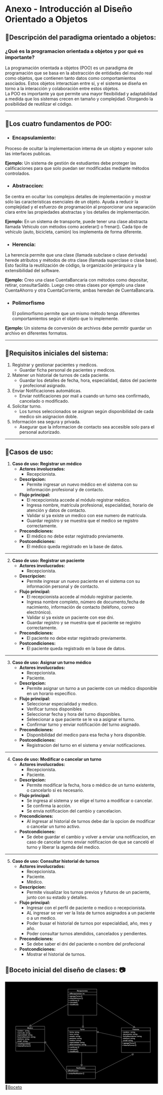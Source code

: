 # Anexo - Introducción al Diseño Orientado a Objetos

## :small_blue_diamond:Descripción del paradigma orientado a objetos:

### ¿Qué es la programacion orientada a objetos y por qué es importante?

La programación orientada a objetos (POO) es un paradigma de programación que se basa en la abstracción de entidades del mundo real como objetos, que contienen tanto datos como comportamientos asociados. Estos objetos interactúan entre sí, y el sistema se diseña en torno a la interacción y colaboración entre estos objetos.  
La POO es importante ya que permite una mayor flexibilidad y adaptabilidad a medida que los sistemas crecen en tamaño y complejidad. Otorgando la posibilidad de reutilizar el código.

---

## :small_blue_diamond:Los cuatro fundamentos de POO:

- ### Encapsulamiento:

Proceso de ocultar la implementacion interna de un objeto y exponer solo las interfaces publicas.

**Ejemplo:** Un sistema de gestión de estudiantes debe proteger las calificaciones para que solo puedan ser modificadas mediante métodos controlados.

- ### Abstraccion:

Se centra en ocultar los complejos detalles de implementación y mostrar sólo las características esenciales de un objeto. Ayuda a reducir la complejidad y el esfuerzo de programación al proporcionar una separación clara entre las propiedades abstractas y los detalles de implementación.

**Ejemplo:** En un sistema de transporte, puede tener una clase abstracta llamada Vehiculo con métodos como acelerar() o frenar(). Cada tipo de vehículo (auto, bicicleta, camión) los implementa de forma diferente.

- ### Herencia:

La herencia permite que una clase (llamada subclase o clase derivada) herede atributos y métodos de otra clase (llamada superclase o clase base). Esto facilita la reutilización de código, la organización jerárquica y la extensibilidad del software.

**Ejemplo:** Creo una clase CuentaBancaria con métodos como depositar, retirar, consultarSaldo. Luego creo otras clases por ejemplo una clase CuentaAhorro y otra CuentaCorriente, ambas heredan de CuentaBancaria.

- ### Polimorfismo
  El polimorfismo permite que un mismo método tenga diferentes comportamientos según el objeto que lo implemente.

**Ejemplo:** Un sistema de conversión de archivos debe permitir guardar un archivo en diferentes formatos.

---

## :small_blue_diamond:Requisitos iniciales del sistema:

1. Registrar y gestionar pacientes y medicos.
   - Guardar ficha personal de pacientes y medicos.
2. Matener un historial de turnos de cada paciente.
   - Guardar los detalles de fecha, hora, especialidad, datos del paciente y profecional asignado.
3. Enviar Notificaciones automáticas.
   - Enviar notificaciones por mail a cuando un turno sea confirmado, cancelado o modificado.
4. Solicitar turno.
   - Los turnos seleccionados se asignan según disponibilidad de cada medico sin asignacion doble.
5. Información sea segura y privada.
   - Asegurar que la informacion de contacto sea accesible solo para el personal autorizado.

---

## :small_blue_diamond:Casos de uso:

1. **Caso de uso: Registrar un médico**
   - **Actores involucrados:**
     - Recepcionista.
   - **Descripcion:**
     - Permite ingresar un nuevo médico en el sistema con su información profesional y de contacto.
   - **Flujo principal:**
     - El recepcionista accede al módulo registrar médico.
     - Ingresa nombre, matrícula profesional, especialidad, horario de atención y datos de contacto.
     - Validar si ya existe un medico con ese numero de matricula.
     - Guardar registro y se muestra que el medico se registro correctamente.
   - **Precondiciones:**
     - El médico no debe estar registrado previamente.
   - **Postcondiciones:**
     - El médico queda registrado en la base de datos.

---

2. **Caso de uso: Registrar un paciente**
   - **Actores involucrados:**
     - Recepcionista.
   - **Descripcion:**
     - Permite ingresar un nuevo paciente en el sistema con su información personal y de contacto.
   - **Flujo principal:**
     - El recepcionista accede al módulo registrar paciente.
     - Ingresa nombre completo, número de documento,fecha de nacimiento, información de contacto (teléfono, correo electrónico).
     - Validar si ya existe un paciente con ese dni.
     - Guardar registro y se muestra que el paciente se registro correctamente.
   - **Precondiciones:**
     - El paciente no debe estar registrado previamente.
   - **Postcondiciones:**
     - El paciente queda registrado en la base de datos.

---

3. **Caso de uso: Asignar un turno médico**
   - **Actores involucrados:**
     - Recepcionista.
     - Paciente.
   - **Descripcion:**
     - Permite asignar un turno a un paciente con un médico disponible en un horario específico.
   - **Flujo principal:**
     - Seleccionar especialidad y medico.
     - Verificar turnos disponibles
     - Seleccionar fecha y hora del turno disponibles.
     - Seleecionar a que paciente se le va a asignar el turno.
     - Confirmar turno y enviar notificación del turno asignado.
   - **Precondiciones:**
     - Disponibilidad del medico para esa fecha y hora disponible.
   - **Postcondiciones:**
     - Registracion del turno en el sistema y enviar notificaciones.

---

4. **Caso de uso: Modificar o cancelar un turno**
   - **Actores involucrados:**
     - Recepcionista.
     - Paciente.
   - **Descripcion:**
     - Permite modificar la fecha, hora o médico de un turno existente, o cancelarlo si es necesario.
   - **Flujo principal:**
     - Se ingresa al sistema y se elige el turno a modificar o cancelar.
     - Se confirma la acción.
     - Se envia notificacion del cambio y cancelacion.
   - **Precondiciones:**
     - Al ingresar al historial de turnos debe dar la opcion de modificar o cancelar un turno activo.
   - **Postcondiciones:**
     - Se debe guardar el cambio y volver a enviar una notificacion, en caso de cancelar turno enviar notificacion de que se canceló el turno y liberar la agenda del medico.

---

5. **Caso de uso: Consultar historial de turnos**
   - **Actores involucrados:**
     - Recepcionista.
     - Paciente.
     - Médico.
   - **Descripcion:**
     - Permite visualizar los turnos previos y futuros de un paciente, junto con su estado y detalles.
   - **Flujo principal:**
     - Ingresar con el perfil de paciente o medico o recepcionista.
     - AL ingresar se ver ver la lista de turnos asignados a un paciente o a un medico.
     - Poder busar el historial de turnos por especialdiad, año, mes y año.
     - Poder consultar turnos atendidos, cancelados y pendientes.
   - **Precondiciones:**
     - Se debe saber el dni del paciente o nombre del profecional
   - **Postcondiciones:**
     - Mostrar el historial de turnos.

## :small_blue_diamond:Boceto inicial del diseño de clases: :camera:

![Boceto inicial del diseño de clases](/img/Boceto.png)  
:link:[Boceto](https://drive.google.com/file/d/1QUDEo46Bw-ACNnmB-z5GsxkfpU9NleVO/view?usp=drive_link)
